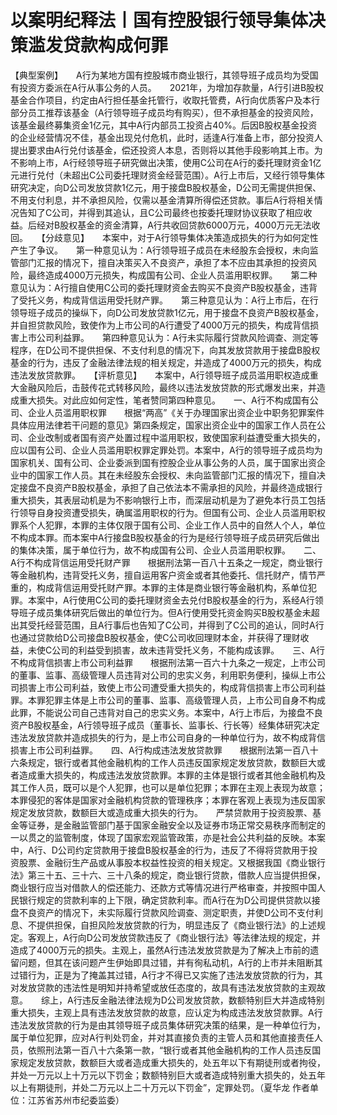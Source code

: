 # 以案明纪释法丨国有控股银行领导集体决策滥发贷款构成何罪

【典型案例】　　A行为某地方国有控股城市商业银行，其领导班子成员均为受国有投资方委派在A行从事公务的人员。　　2021年，为增加存款量，A行引进B股权基金合作项目，约定由A行担任基金托管行，收取托管费，A行向优质客户及本行部分员工推荐该基金（A行领导班子成员均有购买），但不承担基金的投资风险，该基金最终募集资金1亿元，其中A行内部员工投资占40%。后因B股权基金投资的企业经营情况不佳，基金出现兑付危机，此时，适逢A行准备上市，部分投资人提出要求由A行兑付该基金，偿还投资人本息，否则将以其他手段影响其上市。为不影响上市，A行经领导班子研究做出决策，使用C公司在A行的委托理财资金1亿元进行兑付（未超出C公司委托理财资金经营范围）。A行上市后，又经行领导集体研究决定，向D公司发放贷款1亿元，用于接盘B股权基金，D公司无需提供担保、不用支付利息，并不承担风险，仅需以基金清算所得偿还贷款。事后A行将相关情况告知了C公司，并得到其追认，且C公司最终也按委托理财协议获取了相应收益。后经对B股权基金的资金清算，A行共收回贷款6000万元，4000万元无法收回。　　【分歧意见】　　本案中，对于A行领导集体决策造成损失的行为如何定性产生了争议。　　第一种意见认为：A行领导班子成员在未经股东会授权，未向监管部门汇报的情况下，擅自决策买入不良资产，承担了本不应由其承担的投资风险，最终造成4000万元损失，构成国有公司、企业人员滥用职权罪。　　第二种意见认为：A行擅自使用C公司的委托理财资金去购买不良资产B股权基金，违背了受托义务，构成背信运用受托财产罪。　　第三种意见认为：A行上市后，在行领导班子成员的操纵下，向D公司发放贷款1亿元，用于接盘不良资产B股权基金，并自担贷款风险，致使作为上市公司的A行遭受了4000万元的损失，构成背信损害上市公司利益罪。　　第四种意见认为：A行未实际履行贷款风险调查、测定等程序，在D公司不提供担保、不支付利息的情况下，向其发放贷款用于接盘B股权基金的行为，违反了金融法律法规的相关规定，并造成了4000万元的损失，构成违法发放贷款罪。　　【评析意见】　　本案中，A行领导班子成员滥用职权造成重大金融风险后，击鼓传花式转移风险，最终以违法发放贷款的形式爆发出来，并造成重大损失。对此应如何定性，笔者赞同第四种意见。　　一、A行不构成国有公司、企业人员滥用职权罪　　根据“两高”《关于办理国家出资企业中职务犯罪案件具体应用法律若干问题的意见》第四条规定，国家出资企业中的国家工作人员在公司、企业改制或者国有资产处置过程中滥用职权，致使国家利益遭受重大损失的，应以国有公司、企业人员滥用职权罪定罪处罚。本案中，A行的领导班子成员均为国家机关、国有公司、企业委派到国有控股企业从事公务的人员，属于国家出资企业中的国家工作人员。其在未经股东会授权、未向监管部门汇报的情况下，擅自决定接盘不良资产B股权基金，承担了自己依法本不需承担的风险，并最终造成银行重大损失，其表层动机是为不影响银行上市，而深层动机是为了避免本行员工包括行领导自身投资遭受损失，确属滥用职权的行为。但国有公司、企业人员滥用职权罪系个人犯罪，本罪的主体仅限于国有公司、企业工作人员中的自然人个人，单位不构成本罪。而本案中A行接盘B股权基金的行为是经行领导班子成员研究后做出的集体决策，属于单位行为，故不构成国有公司、企业人员滥用职权罪。　　二、A行不构成背信运用受托财产罪　　根据刑法第一百八十五条之一规定，商业银行等金融机构，违背受托义务，擅自运用客户资金或者其他委托、信托财产，情节严重的，构成背信运用受托财产罪。本罪的主体是商业银行等金融机构，系单位犯罪。本案中，A行使用C公司的委托理财资金去兑付B股权基金的行为，系经A行领导班子成员集体研究后做出的单位行为。但A行使用受托资金购买B股权基金未超出其受托经营范围，且A行事后也告知了C公司，并得到了C公司的追认，同时A行也通过贷款给D公司接盘B股权基金，使C公司收回理财本金，并获得了理财收益，未使C公司的利益受到损害，故未违背受托义务，不能构成该罪。　　三、A行不构成背信损害上市公司利益罪　　根据刑法第一百六十九条之一规定，上市公司的董事、监事、高级管理人员违背对公司的忠实义务，利用职务便利，操纵上市公司损害上市公司利益，致使上市公司遭受重大损失的，构成背信损害上市公司利益罪。本罪犯罪主体是上市公司的董事、监事、高级管理人员，上市公司自身不构成此罪，不能说公司自己违背对自己的忠实义务。本案中，A行上市后，为接盘不良资产B股权基金，A行领导班子成员（董事长、监事长、行长等）经集体研究决定违法发放贷款并造成损失的行为，是上市公司自身的一种单位行为，故不构成背信损害上市公司利益罪。　　四、A行构成违法发放贷款罪　　根据刑法第一百八十六条规定，银行或者其他金融机构的工作人员违反国家规定发放贷款，数额巨大或者造成重大损失的，构成违法发放贷款罪。本罪的主体是银行或者其他金融机构及其工作人员，既可以是个人犯罪，也可以是单位犯罪；本罪在主观上表现为故意；本罪侵犯的客体是国家对金融机构贷款的管理秩序；本罪在客观上表现为违反国家规定发放贷款，数额巨大或造成重大损失的行为。　　严禁贷款用于投资股票、基金等证券，是金融监管部门基于国家金融安全以及证券市场正常交易秩序而制定的一以贯之的监管制度，体现了国家宏观监管政策，亦是社会公共利益的反映。本案中，A行、D公司约定贷款用于接盘B股权基金的行为，违反了不得将贷款用于投资股票、金融衍生产品或从事股本权益性投资的相关规定。又根据我国《商业银行法》第三十五、三十六、三十八条的规定，商业银行贷款，借款人应当提供担保，商业银行应当对借款人的偿还能力、还款方式等情况进行严格审查，并按照中国人民银行规定的贷款利率的上下限，确定贷款利率。而A行在为D公司提供贷款以接盘不良资产的情况下，未实际履行贷款风险调查、测定职责，并使D公司不支付利息、不提供担保，自担风险发放贷款的行为，明显违反了《商业银行法》的上述规定。客观上，A行向D公司发放贷款违反了《商业银行法》等法律法规的规定，并造成了4000万元的损失。主观上，虽然A行违法发放贷款是为了解决上市前的遗留问题，但其在该问题产生伊始即具过错，并有徇私动机，A行的上市并未阻断其过错行为，正是为了掩盖其过错，A行才不得已又实施了违法发放贷款的行为，其对发放贷款的违法性是明知并持希望或放任态度的，故具有违法发放贷款的主观故意。　　综上，A行违反金融法律法规为D公司发放贷款，数额特别巨大并造成特别重大损失，主观上具有违法发放贷款的故意，应认定为构成违法发放贷款罪。A行违法发放贷款的行为是由其领导班子成员集体研究决策的结果，是一种单位行为，属于单位犯罪，应对A行判处罚金，并对其直接负责的主管人员和其他直接责任人员，依照刑法第一百八十六条第一款，“银行或者其他金融机构的工作人员违反国家规定发放贷款，数额巨大或者造成重大损失的，处五年以下有期徒刑或者拘役，并处一万元以上十万元以下罚金；数额特别巨大或者造成特别重大损失的，处五年以上有期徒刑，并处二万元以上二十万元以下罚金”，定罪处罚。（夏华龙 作者单位：江苏省苏州市纪委监委）